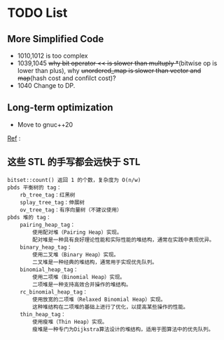 # TODO List

## More Simplified Code

- 1010,1012 is too complex
- 1039,1045 ~~why bit operator << is slower than multuply *~~(bitwise op is lower than plus), why ~~unordered_map is slower than vector and map~~(hash cost and confilct cost)?
- 1040 Change to DP.

## Long-term optimization

- Move to gnuc++20

[Ref](https://www.bilibili.com/video/BV1xWKpe7E65/?vd_source=17ae3da38f146f52a5262d73f91d0fb3) :

## 这些 STL 的手写都会远快于 STL

    bitset::count() 返回 1 的个数，复杂度为 O(n/w)
    pbds 平衡树的 tag：
        rb_tree_tag：红黑树
        splay_tree_tag：伸展树
        ov_tree_tag：有序向量树（不建议使用）
    pbds 堆的 tag：
        pairing_heap_tag：
            使用配对堆（Pairing Heap）实现。
            配对堆是一种具有良好理论性能和实际性能的堆结构，通常在实践中表现优异。
        binary_heap_tag：
            使用二叉堆（Binary Heap）实现。
            二叉堆是一种经典的堆结构，通常用于实现优先队列。
        binomial_heap_tag：
            使用二项堆（Binomial Heap）实现。
            二项堆是一种支持高效合并操作的堆结构。
        rc_binomial_heap_tag：
            使用放宽的二项堆（Relaxed Binomial Heap）实现。
            这种堆结构在二项堆的基础上进行了优化，以提高某些操作的性能。
        thin_heap_tag：
            使用瘦堆（Thin Heap）实现。
            瘦堆是一种专门为Dijkstra算法设计的堆结构，适用于图算法中的优先队列。
